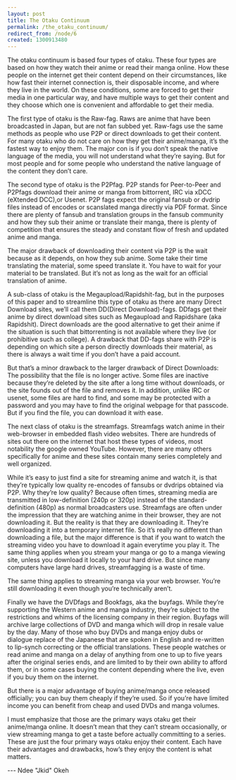 ```yaml
---
layout: post
title: The Otaku Continuum
permalink: /the_otaku_continuum/
redirect_from: /node/6
created: 1300913480
---
```

The otaku continuum is based four types of otaku. These four types are based on how they watch their anime or read their manga online. How these people on the internet get their content depend on their circumstances, like how fast their internet connection is, their disposable income, and where they live in the world. On these conditions, some are forced to get their media in one particular way, and have multiple ways to get their content and they choose which one is convenient and affordable to get their media.

The first type of otaku is the Raw-fag. Raws are anime that have been broadcasted in Japan, but are not fan subbed yet. Raw-fags use the same methods as people who use P2P or direct downloads to get their content. For many otaku who do not care on how they get their anime/manga, it’s the fastest way to enjoy them. The major con is if you don’t speak the native language of the media, you will not understand what they’re saying. But for most people and for some people who understand the native language of the content they don’t care.

The second type of otaku is the P2Pfag. P2P stands for Peer-to-Peer and P2Pfags download their anime or manga from bittorrent, IRC via xDCC (eXtended DCC),or Usenet. P2P fags expect the original fansub or dvdrip files instead of encodes or scanslated manga directly via PDF format. Since there are plenty of fansub and translation groups in the fansub community and how they sub their anime or translate their manga, there is plenty of competition that ensures the steady and constant flow of fresh and updated anime and manga. 

The major drawback of downloading their content via P2P is the wait because as it depends, on how they sub anime. Some take their time translating the material, some speed translate it. You have to wait for your material to be translated. But it’s not as long as the wait for an official translation of anime.

A sub-class of otaku is the Megaupload/Rapidshit-fag, but in the purposes of this paper and to streamline this type of otaku as there are many Direct Download sites, we’ll call them DD(Direct Download)-fags. DDfags get their anime by direct download sites such as Megaupload and Rapidshare (aka Rapidshit). Direct downloads are the good alternative to get their anime if the situation is such that bittorrenting is not available where they live (or prohibitive such as college). A drawback that DD-fags share with P2P is depending on which site a person directly downloads their material, as there is always a wait time if you don’t have a paid account. 

But that’s a minor drawback to the larger drawback of Direct Downloads: The possibility that the file is no longer active. Some files are inactive because they’re deleted by the site after a long time without downloads, or the site founds out of the file and removes it. In addition, unlike IRC or usenet, some files are hard to find, and some may be protected with a password and you may have to find the original webpage for that passcode. But if you find the file, you can download it with ease.

The next class of otaku is the streamfags. Streamfags watch anime in their web-browser in embedded flash video websites. There are hundreds of sites out there on the internet that host these types of videos, most notability the google owned YouTube. However, there are many others specifically for anime and these sites contain many series completely and well organized. 

While it’s easy to just find a site for streaming anime and watch it, is that they’re typically low quality re-encodes of fansubs or dvdrips obtained via P2P. Why they’re low quality? Because often times, streaming media are transmitted in low-definition (240p or 320p) instead of the standard-definition (480p) as normal broadcasters use.
Streamfags are often under the impression that they are watching anime in their browser, they are not downloading it. But the reality is that they are downloading it. They’re downloading it into a temporary internet file. So it’s really no different than downloading a file, but the major difference is that if you want to watch the streaming video you have to download it again everytime you play it. The same thing applies when you stream your manga or go to a manga viewing site, unless you download it locally to your hard drive. But since many computers have large hard drives, streamfagging is a waste of time.

The same thing applies to streaming manga via your web browser. You’re still downloading it even though you’re technically aren’t. 

Finally we have the DVDfags and Bookfags, aka the buyfags. While they’re supporting the Western anime and manga industry, they’re subject to the restrictions and whims of the licensing company in their region. Buyfags will archive large collections of DVD and manga which will drop in resale value by the day. Many of those who buy DVDs and manga enjoy dubs or dialogue replace of the Japanese that are spoken in English and re-written to lip-synch correcting or the official translations. These people watches or read anime and manga on a delay of anything from one to up to five years after the original series ends, and are limited to by their own ability to afford them, or in some cases buying the content depending where the live, even if you buy them on the internet.

But there is a major advantage of buying anime/manga once released officially; you can buy them cheaply if they’re used. So if you’re have limited income you can benefit from cheap and used DVDs and manga volumes.

I must emphasize that those are the primary ways otaku get their anime/manga online. It doesn’t mean that they can’t stream occasionally, or view streaming manga to get a taste before actually committing to a series. These are just the four primary ways otaku enjoy their content. Each have their advantages and drawbacks, how’s they enjoy the content is what matters.  

--- Ndee "Jkid" Okeh
